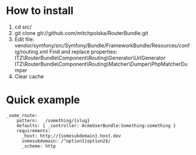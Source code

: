 How to install
==============

  1. cd src/
  2. git clone git://github.com/mitchpolska/RouterBundle.git
  3. Edit file: vendor/symfony/src/Symfony/Bundle/FrameworkBundle/Resources/config/routing.xml
     Find and replace properties:
      <parameter key="router.options.generator_base_class">ITZ\RouterBundle\Component\Routing\Generator\UrlGenerator</parameter>
      <parameter key="router.options.matcher_dumper_class">ITZ\RouterBundle\Component\Routing\Matcher\Dumper\PhpMatcherDumper</parameter>
  4. Clear cache

Quick example
=============

	_some_route:
		pattern:   /something/{slug}
		defaults: { _controller: AcmeUserBundle:Something:something }
		requirements:
		  _host: http://{somesubdomain}.host.dev
		  somesubdomain: /^option1|option2$/
		  _scheme: http
